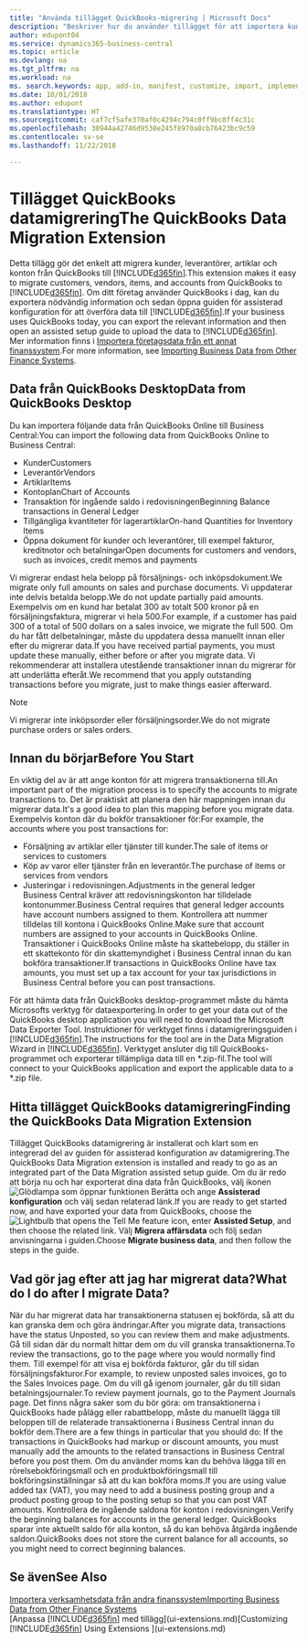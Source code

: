 ```yaml
---
title: "Använda tillägget QuickBooks-migrering | Microsoft Docs"
description: "Beskriver hur du använder tillägget för att importera kunder, leverantörer, artiklar och konton från QuickBooks Desktop till Business Central."
author: edupont04
ms.service: dynamics365-business-central
ms.topic: article
ms.devlang: na
ms.tgt_pltfrm: na
ms.workload: na
ms. search.keywords: app, add-in, manifest, customize, import, implement
ms.date: 10/01/2018
ms.author: edupont
ms.translationtype: HT
ms.sourcegitcommit: caf7cf5afe370af0c4294c794c0ff9bc8ff4c31c
ms.openlocfilehash: 30944a42746d9538e245f8970a8cb76423bc9c59
ms.contentlocale: sv-se
ms.lasthandoff: 11/22/2018

---
```


# <a name="the-quickbooks-data-migration-extension"></a><span data-ttu-id="5eb69-103">Tillägget QuickBooks datamigrering</span><span class="sxs-lookup"><span data-stu-id="5eb69-103">The QuickBooks Data Migration Extension</span></span>
<span data-ttu-id="5eb69-104">Detta tillägg gör det enkelt att migrera kunder, leverantörer, artiklar och konton från QuickBooks till [!INCLUDE[d365fin](includes/d365fin_md.md)].</span><span class="sxs-lookup"><span data-stu-id="5eb69-104">This extension makes it easy to migrate customers, vendors, items, and accounts from QuickBooks to [!INCLUDE[d365fin](includes/d365fin_md.md)].</span></span> <span data-ttu-id="5eb69-105">Om ditt företag använder QuickBooks i dag, kan du exportera nödvändig information och sedan öppna guiden för assisterad konfiguration för att överföra data till [!INCLUDE[d365fin](includes/d365fin_md.md)].</span><span class="sxs-lookup"><span data-stu-id="5eb69-105">If your business uses QuickBooks today, you can export the relevant information and then open an assisted setup guide to upload the data to [!INCLUDE[d365fin](includes/d365fin_md.md)].</span></span>  
<span data-ttu-id="5eb69-106">Mer information finns i [Importera företagsdata från ett annat finanssystem](across-import-data-configuration-packages.md).</span><span class="sxs-lookup"><span data-stu-id="5eb69-106">For more information, see [Importing Business Data from Other Finance Systems](across-import-data-configuration-packages.md).</span></span>

## <a name="data-from-quickbooks-desktop"></a><span data-ttu-id="5eb69-107">Data från QuickBooks Desktop</span><span class="sxs-lookup"><span data-stu-id="5eb69-107">Data from QuickBooks Desktop</span></span>
 
<span data-ttu-id="5eb69-108">Du kan importera följande data från QuickBooks Online till Business Central:</span><span class="sxs-lookup"><span data-stu-id="5eb69-108">You can import the following data from QuickBooks Online to Business Central:</span></span>

- <span data-ttu-id="5eb69-109">Kunder</span><span class="sxs-lookup"><span data-stu-id="5eb69-109">Customers</span></span>  
- <span data-ttu-id="5eb69-110">Leverantör</span><span class="sxs-lookup"><span data-stu-id="5eb69-110">Vendors</span></span>  
- <span data-ttu-id="5eb69-111">Artiklar</span><span class="sxs-lookup"><span data-stu-id="5eb69-111">Items</span></span>  
- <span data-ttu-id="5eb69-112">Kontoplan</span><span class="sxs-lookup"><span data-stu-id="5eb69-112">Chart of Accounts</span></span>  
- <span data-ttu-id="5eb69-113">Transaktion för ingående saldo i redovisningen</span><span class="sxs-lookup"><span data-stu-id="5eb69-113">Beginning Balance transactions in General Ledger</span></span>  
- <span data-ttu-id="5eb69-114">Tillgängliga kvantiteter för lagerartiklar</span><span class="sxs-lookup"><span data-stu-id="5eb69-114">On-hand Quantities for Inventory Items</span></span>  
- <span data-ttu-id="5eb69-115">Öppna dokument för kunder och leverantörer, till exempel fakturor, kreditnotor och betalningar</span><span class="sxs-lookup"><span data-stu-id="5eb69-115">Open documents for customers and vendors, such as invoices, credit memos and payments</span></span>  

<span data-ttu-id="5eb69-116">Vi migrerar endast hela belopp på försäljnings- och inköpsdokument.</span><span class="sxs-lookup"><span data-stu-id="5eb69-116">We migrate only full amounts on sales and purchase documents.</span></span> <span data-ttu-id="5eb69-117">Vi uppdaterar inte delvis betalda belopp.</span><span class="sxs-lookup"><span data-stu-id="5eb69-117">We do not update partially paid amounts.</span></span> <span data-ttu-id="5eb69-118">Exempelvis om en kund har betalat 300 av totalt 500 kronor på en försäljningsfaktura, migrerar vi hela 500.</span><span class="sxs-lookup"><span data-stu-id="5eb69-118">For example, if a customer has paid 300 of a total of 500 dollars on a sales invoice, we migrate the full 500.</span></span> <span data-ttu-id="5eb69-119">Om du har fått delbetalningar, måste du uppdatera dessa manuellt innan eller efter du migrerar data.</span><span class="sxs-lookup"><span data-stu-id="5eb69-119">If you have received partial payments, you must update these manually, either before or after you migrate data.</span></span> <span data-ttu-id="5eb69-120">Vi rekommenderar att installera utestående transaktioner innan du migrerar för att underlätta efteråt.</span><span class="sxs-lookup"><span data-stu-id="5eb69-120">We recommend that you apply outstanding transactions before you migrate, just to make things easier afterward.</span></span>

> [!NOTE]
> <span data-ttu-id="5eb69-121">Vi migrerar inte inköpsorder eller försäljningsorder.</span><span class="sxs-lookup"><span data-stu-id="5eb69-121">We do not migrate purchase orders or sales orders.</span></span>

## <a name="before-you-start"></a><span data-ttu-id="5eb69-122">Innan du börjar</span><span class="sxs-lookup"><span data-stu-id="5eb69-122">Before You Start</span></span>
<span data-ttu-id="5eb69-123">En viktig del av är att ange konton för att migrera transaktionerna till.</span><span class="sxs-lookup"><span data-stu-id="5eb69-123">An important part of the migration process is to specify the accounts to migrate transactions to.</span></span> <span data-ttu-id="5eb69-124">Det är praktiskt att planera den här mappningen innan du migrerar data.</span><span class="sxs-lookup"><span data-stu-id="5eb69-124">It's a good idea to plan this mapping before you migrate data.</span></span> <span data-ttu-id="5eb69-125">Exempelvis konton där du bokför transaktioner för:</span><span class="sxs-lookup"><span data-stu-id="5eb69-125">For example, the accounts where you post transactions for:</span></span>

- <span data-ttu-id="5eb69-126">Försäljning av artiklar eller tjänster till kunder.</span><span class="sxs-lookup"><span data-stu-id="5eb69-126">The sale of items or services to customers</span></span>  
- <span data-ttu-id="5eb69-127">Köp av varor eller tjänster från en leverantör.</span><span class="sxs-lookup"><span data-stu-id="5eb69-127">The purchase of items or services from vendors</span></span>  
- <span data-ttu-id="5eb69-128">Justeringar i redovisningen.</span><span class="sxs-lookup"><span data-stu-id="5eb69-128">Adjustments in the general ledger</span></span>  
<span data-ttu-id="5eb69-129">Business Central kräver att redovisningskonton har tilldelade kontonummer.</span><span class="sxs-lookup"><span data-stu-id="5eb69-129">Business Central requires that general ledger accounts have account numbers assigned to them.</span></span> <span data-ttu-id="5eb69-130">Kontrollera att nummer tilldelas till kontona i QuickBooks Online.</span><span class="sxs-lookup"><span data-stu-id="5eb69-130">Make sure that account numbers are assigned to your accounts in QuickBooks Online.</span></span>
<span data-ttu-id="5eb69-131">Transaktioner i QuickBooks Online måste ha skattebelopp, du ställer in ett skattekonto för din skattemyndighet i Business Central innan du kan bokföra transaktioner.</span><span class="sxs-lookup"><span data-stu-id="5eb69-131">If transactions in QuickBooks Online have tax amounts, you must set up a tax account for your tax jurisdictions in Business Central before you can post transactions.</span></span>

<span data-ttu-id="5eb69-132">För att hämta data från QuickBooks desktop-programmet måste du hämta Microsofts verktyg för dataexportering.</span><span class="sxs-lookup"><span data-stu-id="5eb69-132">In order to get your data out of the QuickBooks desktop application you will need to download the Microsoft Data Exporter Tool.</span></span>  <span data-ttu-id="5eb69-133">Instruktioner för verktyget finns i datamigreringsguiden i [!INCLUDE[d365fin](includes/d365fin_md.md)].</span><span class="sxs-lookup"><span data-stu-id="5eb69-133">The instructions for the tool are in the Data Migration Wizard in [!INCLUDE[d365fin](includes/d365fin_md.md)].</span></span> <span data-ttu-id="5eb69-134">Verktyget ansluter dig till QuickBooks-programmet och exporterar tillämpliga data till en \*.zip-fil.</span><span class="sxs-lookup"><span data-stu-id="5eb69-134">The tool will connect to your QuickBooks application and export the applicable data to a \*.zip file.</span></span>  

## <a name="finding-the-quickbooks-data-migration-extension"></a><span data-ttu-id="5eb69-135">Hitta tillägget QuickBooks datamigrering</span><span class="sxs-lookup"><span data-stu-id="5eb69-135">Finding the QuickBooks Data Migration Extension</span></span>
<span data-ttu-id="5eb69-136">Tillägget QuickBooks datamigrering är installerat och klart som en integrerad del av guiden för assisterad konfiguration av datamigrering.</span><span class="sxs-lookup"><span data-stu-id="5eb69-136">The QuickBooks Data Migration extension is installed and ready to go as an integrated part of the Data Migration assisted setup guide.</span></span> <span data-ttu-id="5eb69-137">Om du är redo att börja nu och har exporterat dina data från QuickBooks, välj ikonen![Glödlampa som öppnar funktionen Berätta](media/ui-search/search_small.png "Berätta vad du vill göra") och ange **Assisterad konfiguration** och välj sedan relaterad länk.</span><span class="sxs-lookup"><span data-stu-id="5eb69-137">If you are ready to get started now, and have exported your data from QuickBooks, choose the ![Lightbulb that opens the Tell Me feature](media/ui-search/search_small.png "Tell me what you want to do") icon, enter **Assisted Setup**, and then choose the related link.</span></span> <span data-ttu-id="5eb69-138">Välj **Migrera affärsdata** och följ sedan anvisningarna i guiden.</span><span class="sxs-lookup"><span data-stu-id="5eb69-138">Choose **Migrate business data**, and then follow the steps in the guide.</span></span>  

## <a name="what-do-i-do-after-i-migrate-data"></a><span data-ttu-id="5eb69-139">Vad gör jag efter att jag har migrerat data?</span><span class="sxs-lookup"><span data-stu-id="5eb69-139">What do I do after I migrate Data?</span></span>
<span data-ttu-id="5eb69-140">När du har migrerat data har transaktionerna statusen ej bokförda, så att du kan granska dem och göra ändringar.</span><span class="sxs-lookup"><span data-stu-id="5eb69-140">After you migrate data, transactions have the status Unposted, so you can review them and make adjustments.</span></span> <span data-ttu-id="5eb69-141">Gå till sidan där du normalt hittar dem om du vill granska transaktionerna.</span><span class="sxs-lookup"><span data-stu-id="5eb69-141">To review the transactions, go to the page where you would normally find them.</span></span> <span data-ttu-id="5eb69-142">Till exempel för att visa ej bokförda fakturor, går du till sidan försäljningsfakturor.</span><span class="sxs-lookup"><span data-stu-id="5eb69-142">For example, to review unposted sales invoices, go to the Sales Invoices page.</span></span> <span data-ttu-id="5eb69-143">Om du vill gå igenom journaler, går du till sidan betalningsjournaler.</span><span class="sxs-lookup"><span data-stu-id="5eb69-143">To review payment journals, go to the Payment Journals page.</span></span>
<span data-ttu-id="5eb69-144">Det finns några saker som du bör göra: om transaktionerna i QuickBooks hade pålägg eller rabattbelopp, måste du manuellt lägga till beloppen till de relaterade transaktionerna i Business Central innan du bokför dem.</span><span class="sxs-lookup"><span data-stu-id="5eb69-144">There are a few things in particular that you should do: If the transactions in QuickBooks had markup or discount amounts, you must manually add the amounts to the related transactions in Business Central before you post them.</span></span>
<span data-ttu-id="5eb69-145">Om du använder moms kan du behöva lägga till en rörelsebokföringsmall och en produktbokföringsmall till bokföringsinställningar så att du kan bokföra moms.</span><span class="sxs-lookup"><span data-stu-id="5eb69-145">If you are using value added tax (VAT), you may need to add a business posting group and a product posting group to the posting setup so that you can post VAT amounts.</span></span>
<span data-ttu-id="5eb69-146">Kontrollera de ingående saldona för konton i redovisningen.</span><span class="sxs-lookup"><span data-stu-id="5eb69-146">Verify the beginning balances for accounts in the general ledger.</span></span> <span data-ttu-id="5eb69-147">QuickBooks sparar inte aktuellt saldo för alla konton, så du kan behöva åtgärda ingående saldon.</span><span class="sxs-lookup"><span data-stu-id="5eb69-147">QuickBooks does not store the current balance for all accounts, so you might need to correct beginning balances.</span></span>

## <a name="see-also"></a><span data-ttu-id="5eb69-148">Se även</span><span class="sxs-lookup"><span data-stu-id="5eb69-148">See Also</span></span>
[<span data-ttu-id="5eb69-149">Importera verksamhetsdata från andra finanssystem</span><span class="sxs-lookup"><span data-stu-id="5eb69-149">Importing Business Data from Other Finance Systems</span></span>](across-import-data-configuration-packages.md)  
<span data-ttu-id="5eb69-150">[Anpassa [!INCLUDE[d365fin](includes/d365fin_md.md)] med tillägg](ui-extensions.md)</span><span class="sxs-lookup"><span data-stu-id="5eb69-150">[Customizing [!INCLUDE[d365fin](includes/d365fin_md.md)] Using Extensions ](ui-extensions.md)</span></span>  

